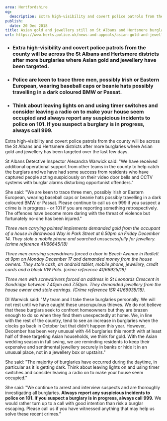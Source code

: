 ```yaml
area: Hertfordshire
og:
  description: Extra high-visibility and covert police patrols from the county will be across the St Albans and Hertsmere districts after more burglaries where Asian gold and jewellery has been targeted over the last few days.
publish:
  date: 20 Dec 2018
title: Asian gold and jewellery still on St Albans and Hertsmere burglars hot list
url: https://www.herts.police.uk/news-and-appeals/asian-gold-and-jewellery-still-on-stalbans-and-hertsmere-burglars-hot-list-2265fj
```

* ### Extra high-visibility and covert police patrols from the county will be across the St Albans and Hertsmere districts after more burglaries where Asian gold and jewellery have been targeted.

 * ### Police are keen to trace three men, possibly Irish or Eastern European, wearing baseball caps or beanie hats possibly travelling in a dark coloured BMW or Passat.

 * ### Think about leaving lights on and using timer switches and consider leaving a radio on to make your house seem occupied and always report any suspicious incidents to police on 101. If you suspect a burglary is in progress, always call 999.

Extra high-visibility and covert police patrols from the county will be across the St Albans and Hertsmere districts after more burglaries where Asian gold and jewellery has been targeted over the last few days.

St Albans Detective Inspector Alexandra Warwick said: "We have received additional operational support from other teams in the county to help catch the burglars and we have had some success from residents who have captured people acting suspiciously on their video door bells and CCTV systems with burglar alarms disturbing opportunist offenders."

She said: "We are keen to trace three men, possibly Irish or Eastern European, wearing baseball caps or beanie hats possibly travelling in a dark coloured BMW or Passat. Please continue to call us on 999 if you suspect a crime is in progress - or 101 if you are reporting something retrospectively. The offences have become more daring with the threat of violence but fortunately no-one has been injured."

_Three men carrying pointed implements demanded gold from the occupant of a house in Birchwood Way in Park Street at 6.50pm on Friday December 14. They stole a mobile phone and searched unsuccessfully for jewellery. (crime reference 41/66645/18)_

_Three men carrying screwdrivers forced a door in Beech Avenue in Radlett at 9pm on Monday December 17 and demanded money from the house owners. They stole cash, an android tablet, mobile phone, jewellery, credit cards and a black VW Polo. (crime reference 41/66925/18)_

_Three men with screwdrivers forced an address in St Leonards Crescent in Sandridge between 7.40pm and 7.50pm. They demanded jewellery from the house owner and stole earrings. (Crime reference ISR 41/66935/18)._

DI Warwick said: "My team and I take these burglaries personally. We will not rest until we have caught these unscrupulous thieves. We do not believe that these burglars seek to confront homeowners but they are brazen enough to do so when they find them unexpectedly at home. We, in line with the rest of the country, tend to see an increase in burglaries when the clocks go back in October but that didn't happen this year. However, December has been very unusual with 44 burglaries this month with at least half of these targeting Asian households, we think for gold. With the Asian wedding season in full swing, we are reminding residents to keep their expensive and sentimental jewellery securely in banks or hide it in an unusual place, not in a jewellery box or upstairs."

She said: "The majority of burglaries have occurred during the daytime, in particular as it is getting dark. Think about leaving lights on and using timer switches and consider leaving a radio on to make your house seem occupied."

She said: "We continue to arrest and interview suspects and are thoroughly investigating all burglaries. **Always** **report any suspicious incidents to police on 101. If you suspect a burglary is in progress, always call 999.** We would rather turn up to a call with good intention than risk a burglar escaping. Please call us if you have witnessed anything that may help us solve these recent crimes."
